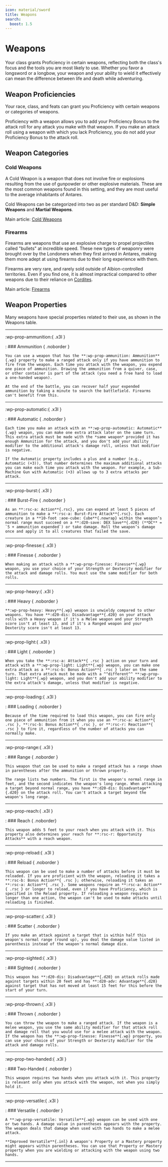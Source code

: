 ```yaml
---
icon: material/sword
title: Weapons
search:
  boost: 1.5 
---
```


# Weapons

Your class grants Proficiency in certain weapons, reflecting both the class's focus and the tools you are most likely to use. Whether you favor a longsword or a longbow, your weapon and your ability to wield it effectively can mean the difference between life and death while adventuring.

## Weapon Proficiencies

Your race, class, and feats can grant you Proficiency with certain weapons or categories of weapons. 

Proficiency with a weapon allows you to add your Proficiency Bonus to the attack roll for any attack you make with that weapon. If you make an attack roll using a weapon with which you lack Proficiency, you do not add your Proficiency Bonus to the attack roll.

## Weapon Categories

### Cold Weapons

A Cold Weapon is a weapon that does not involve fire or explosions resulting from the use of gunpowder or other explosive materials. These are the most common weapons found in this setting, and they are most useful to the average inhabitants of Antares.

Cold Weapons can be categorized into two as per standard D&D: **Simple Weapons** and **Martial Weapons**.

Main article: [Cold Weapons](weapon-cold.md)

### Firearms

Firearms are weapons that use an explosive charge to propel projectiles called "bullets" at incredible speed. These new types of weaponry were brought over by the Londoners when they first arrived in Antares, making them more adept at using firearms due to their long experience with them. 

Firearms are very rare, and rarely sold outside of Albion-controlled territories. Even if you find one, it is almost impractical compared to other weapons due to their reliance on [Cordites](../../lore/glossary.md#cordite).

Main article: [Firearms](weapon-firearm.md) 

## Weapon Properties

Many weapons have special properties related to their use, as shown in the Weapons table.

<div class="dl-dt-center" markdown>

---

:wp-prop-ammunition:{ .x3l }

:   ### Ammunition { .noborder }

    You can use a weapon that has the **:wp-prop-ammunition: Ammunition**{.wp} property to make a ranged attack only if you have ammunition to fire from the weapon. Each time you attack with the weapon, you expend one piece of ammunition. Drawing the ammunition from a quiver, case, or other container is part of the attack (you need a free hand to load a one-handed weapon). 

    At the end of the battle, you can recover half your expended ammunition by taking a minute to search the battlefield. Firearms can't benefit from this.

---

:wp-prop-automatic:{ .x3l } 

:   ### Automatic { .noborder }

    Each time you make an attack with an **:wp-prop-automatic: Automatic**{.wp} weapon, you can make one extra attack later on the same turn. This extra attack must be made with the *same weapon* provided it has enough Ammunition for the attack, and you don't add your ability modifier to the additional attack's damage roll, unless that modifier is negative. 

    If the Automatic property includes a plus and a number (e.g., Automatic (+3)), that number determines the maximum additional attacks you can make each time you attack with the weapon. For example, a Sub-Machine Gun with Automatic (+3) allows up to 3 extra attacks per attack.

---

:wp-prop-burst:{ .x3l }

:   ### Burst-Fire { .noborder }
    
    As an **:rsc-a: Action**{.rsc}, you can expend at least 5 pieces of ammunition to make a **:rsc-a: Burst-Fire Attack**{.rsc}. Each creature in a **10-foot :aoe-cube: Cube**{.nowrap} within the weapon’s normal range must succeed on a **:d20-save: DEX Save**{.d20} (**DC** = `5 + ammunition expended`) or take damage. Roll the weapon’s damage once and apply it to all creatures that failed the save.

---

:wp-prop-finesse:{ .x3l }

:   ### Finesse { .noborder }

    When making an attack with a **:wp-prop-finesse: Finesse**{.wp} weapon, you use your choice of your Strength or Dexterity modifier for the attack and damage rolls. You must use the same modifier for both rolls.

---

:wp-prop-heavy:{ .x3l }

:   ### Heavy { .noborder }

    **:wp-prop-heavy: Heavy**{.wp} weapon is unwieldy compared to other weapons. You have **:d20-dis: Disadvantage**{.d20} on your attack rolls with a Heavy weapon if it's a Melee weapon and your Strength score isn't at least 13, and if it's a Ranged weapon and your Dexterity score isn't at least 13.

---

:wp-prop-light:{ .x3l }

:   ### Light { .noborder }

    When you take the **:rsc-a: Attack**{ .rsc } action on your turn and attack with a **:wp-prop-light: Light**{.wp} weapon, you can make one extra attack as a **:rsc-b: Bonus Action**{ .rsc } later on the same turn. That extra attack must be made with a ^^different^^ **:wp-prop-light: Light**{.wp} weapon, and you don't add your ability modifier to the extra attack's damage, unless that modifier is negative.

---

:wp-prop-loading:{ .x3l }

:   ### Loading { .noborder }

    Because of the time required to load this weapon, you can fire only one piece of ammunition from it when you use an **:rsc-a: Action**{ .rsc }, **:rsc-b: Bonus Action**{ .rsc }, or **:rsc-r: Reaction**{ .rsc } to fire it, regardless of the number of attacks you can normally make.

---

:wp-prop-range:{ .x3l }

:   ### Range { .noborder }

    This weapon that can be used to make a ranged attack has a range shown in parentheses after the ammunition or thrown property. 

    The range lists two numbers. The first is the weapon's normal range in feet, and the second indicates the weapon's long range. When attacking a target beyond normal range, you have **:d20-dis: Disadvantage**{.d20} on the attack roll. You can't attack a target beyond the weapon's long range.

---

:wp-prop-reach:{ .x3l }

:   ### Reach { .noborder}

    This weapon adds 5 feet to your reach when you attack with it. This property also determines your reach for **:rsc-r: Opportunity Attacks** with a reach weapon.

---

:wp-prop-reload:{ .x3l }

:   ### Reload { .noborder }

    This weapon can be used to make a number of attacks before it must be reloaded. If you are proficient with the weapon, reloading it takes a **:rsc-b: Bonus Action**{ .rsc }; otherwise, reloading it takes an **:rsc-a: Action**{ .rsc }. Some weapons require an **:rsc-a: Action**{ .rsc } or longer to reload, even if you have Proficiency, which is specified in the Reload property. If reloading a weapon requires longer than one action, the weapon can't be used to make attacks until reloading is finished.

---

:wp-prop-scatter:{ .x3l }

:   ### Scatter { .noborder }

    If you make an attack against a target that is within half this weapon's normal range (round up), you deal the damage value listed in parenthesis instead of the weapon's normal damage dice.

---

:wp-prop-sighted:{ .x3l }

:   ### Sighted { .noborder }

    This weapon has **:d20-dis: Disadvantage**{.d20} on attack rolls made against targets within 20 feet and has **:d20-adv: Advantage**{.d20} against target that has not moved at least 15 feet for this before the start of your turn.

---

:wp-prop-thrown:{ .x3l }

:   ### Thrown { .noborder }
 
    You can throw the weapon to make a ranged attack. If the weapon is a melee weapon, you use the same ability modifier for that attack roll and damage roll that you would use for a melee attack with the weapon. If the weapon has the **:wp-prop-finesse: Finesse**{.wp} property, you can use your choice of your Strength or Dexterity modifier for the attack and damage rolls.

---

:wp-prop-two-handed:{ .x3l }

:   ### Two-Handed { .noborder }

    This weapon requires two hands when you attack with it. This property is relevant only when you attack with the weapon, not when you simply hold it.

---

:wp-prop-versatile:{ .x3l }

:   ### Versatile { .noborder }

    A **:wp-prop-versatile: Versatile**{.wp} weapon can be used with one or two hands. A damage value in parentheses appears with the property. The weapon deals that damage when used with two hands to make a melee attack.

    **Improved Versatile**{.inl} A weapon's Property or a Mastery property might appears within parentheses. You can use that Property or Mastery property when you are wielding or attacking with the weapon using two hands.

---

</div>

<!--- 

### Automatic (Legacy)

When you take the  on your turn and attack with an Automatic weapon, you can make extra attacks up to the number in the parenthesis later on the same turn. That extra attack must be made with the *same weapon* provided the weapon has enough Ammunition for the attacks, and you don't add your ability modifier to the additional attack's damage rolls, unless that modifier is negative.

### Automatic (Ver 1.1)

Each time you make an attack with an Automatic weapon, you can make one extra attacks later on the same turn. This extra attack must be made with the same weapon provided the weapon has enough Ammunition for the attacks, and you don't add your ability modifier to the additional attack's damage rolls, unless that modifier is negative. 

When an Automatic property has a number in parenthesis (e.g. Automatic (2)), the amount of additional attacks you can make each time you make an attack increases corresponding to the number in the parenthesis. For example, a Sub-Machine gun with Automatic (2), can make a total of 2 additional attack each time the wielder attack using it.

--->
